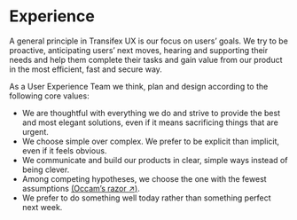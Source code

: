 # Experience

A general principle in Transifex UX is our focus on users’ goals. We try to be proactive, anticipating users’ next moves, hearing and supporting their needs and help them complete their tasks and gain value from our product in the most efficient, fast and secure way. 

As a User Experience Team we think, plan and design according to the following core values:

  * We are thoughtful with everything we do and strive to provide the best and most elegant solutions, even if it means sacrificing things that are urgent.
  * We choose simple over complex. We prefer to be explicit than implicit, even if it feels obvious.
  * We communicate and build our products in clear, simple ways instead of being clever.
  * Among competing hypotheses, we choose the one with the fewest assumptions [(Occam’s razor ↗)](https://en.wikipedia.org/wiki/Occam%27s_razor).
  * We prefer to do something well today rather than something perfect next week.

